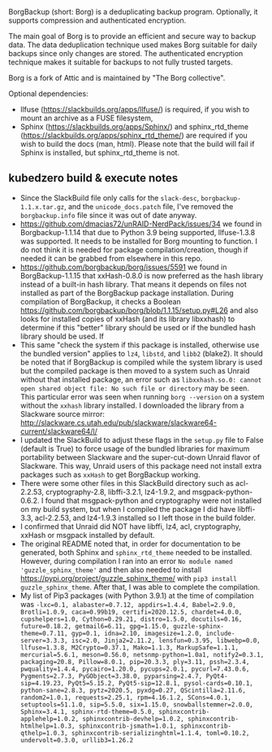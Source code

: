 BorgBackup (short: Borg) is a deduplicating backup program.
Optionally, it supports compression and authenticated encryption.

The main goal of Borg is to provide an efficient and secure way to
backup data. The data deduplication technique used makes Borg suitable
for daily backups since only changes are stored. The authenticated
encryption technique makes it suitable for backups to not fully trusted
targets.

Borg is a fork of Attic and is maintained by "The Borg collective".

Optional dependencies:
- llfuse (https://slackbuilds.org/apps/llfuse/) is required,
  if you wish to mount an archive as a FUSE filesystem,
- Sphinx (https://slackbuilds.org/apps/Sphinx/) and
  sphinx_rtd_theme (https://slackbuilds.org/apps/sphinx_rtd_theme/)
  are required if you wish to build the docs (man, html).
  Please note that the build will fail if Sphinx is installed,
  but sphinx_rtd_theme is not.



## kubedzero build & execute notes

- Since the SlackBuild file only calls for the `slack-desc`, `borgbackup-1.1.x.tar.gz`, and the `unicode_docs.patch` file, I've removed the `borgbackup.info` file since it was out of date anyway.
- https://github.com/dmacias72/unRAID-NerdPack/issues/34 we found in Borgbackup-1.1.14 that due to Python 3.9 being supported, llfuse-1.3.8 was supported. It needs to be installed for Borg mounting to function. I do not think it is needed for package compilation/creation, though if needed it can be grabbed from elsewhere in this repo.
- https://github.com/borgbackup/borg/issues/5591 we found in BorgBackup-1.1.15 that xxHash-0.8.0 is now preferred as the hash library instead of a built-in hash library. That means it depends on files not installed as part of the BorgBackup package installation. During compilation of BorgBackup, it checks a Boolean https://github.com/borgbackup/borg/blob/1.1.15/setup.py#L26 and also looks for installed copies of xxHash (and its library libxxhash) to determine if this "better" library should be used or if the bundled hash library should be used. If 
- This same "check the system if this package is installed, otherwise use the bundled version" applies to `lz4`, `libstd`, and `libb2` (blake2). It should be noted that if BorgBackup is compiled while the system library is used but the compiled package is then moved to a system such as Unraid without that installed package, an error such as `libxxhash.so.0: cannot open shared object file: No such file or directory` may be seen. This particular error was seen when running `borg --version` on a system without the `xxhash` library installed. I downloaded the library from a Slackware source mirror: http://slackware.cs.utah.edu/pub/slackware/slackware64-current/slackware64/l/
- I updated the SlackBuild to adjust these flags in the `setup.py` file to False (default is True) to force usage of the bundled libraries for maximum portability between Slackware and the super-cut-down Unraid flavor of Slackware. This way, Unraid users of this package need not install extra packages such as `xxHash` to get BorgBackup working.
- There were some other files in this SlackBuild directory such as acl-2.2.53, cryptography-2.8, libffi-3.2.1, lz4-1.9.2, and msgpack-python-0.6.2. I found that msgpack-python and cryptography were not installed on my build system, but when I compiled the package I did have libffi-3.3, acl-2.2.53, and lz4-1.9.3 installed so I left those in the build folder.
- I confirmed that Unraid did NOT have libffi, lz4, acl, cryptography, xxHash or msgpack installed by default.
- The original README noted that, in order for documentation to be generated, both Sphinx and `sphinx_rtd_theme` needed to be installed. However, during compilation I ran into an error `No module named 'guzzle_sphinx_theme'` and then also needed to install https://pypi.org/project/guzzle_sphinx_theme/ with `pip3 install guzzle_sphinx_theme`. After that, I was able to complete the compilation.
- My list of Pip3 packages (with Python 3.9.1) at the time of compilation was `-lxc=0.1, alabaster=0.7.12, appdirs=1.4.4, Babel=2.9.0, Brotli=1.0.9, caca=0.99b19, certifi=2020.12.5, chardet=4.0.0, cupshelpers=1.0, Cython=0.29.21, distro=1.5.0, docutils=0.16, future=0.18.2, getmail6=6.11, gpg=1.15.0, guzzle-sphinx-theme=0.7.11, gyp=0.1, idna=2.10, imagesize=1.2.0, include-server=3.3.3, isc=2.0, Jinja2=2.11.2, lensfun=0.3.95, libwebp=0.0, llfuse=1.3.8, M2Crypto=0.37.1, Mako=1.1.3, MarkupSafe=1.1.1, mercurial=5.6.1, meson=0.56.0, netsnmp-python=1.0a1, notify2=0.3.1, packaging=20.8, Pillow=8.0.1, pip=20.3.3, ply=3.11, pssh=2.3.4, pwquality=1.4.4, pycairo=1.20.0, pycups=2.0.1, pycurl=7.43.0.6, Pygments=2.7.3, PyGObject=3.38.0, pyparsing=2.4.7, PyQt4-sip=4.19.23, PyQt5=5.15.2, PyQt5-sip=12.8.1, pysol-cards=0.10.1, python-sane=2.8.3, pytz=2020.5, pyxdg=0.27, QScintilla=2.11.6, random2=1.0.1, requests=2.25.1, rpm=4.16.1.2, SCons=4.0.1, setuptools=51.1.0, sip=5.5.0, six=1.15.0, snowballstemmer=2.0.0, Sphinx=3.4.1, sphinx-rtd-theme=0.5.0, sphinxcontrib-applehelp=1.0.2, sphinxcontrib-devhelp=1.0.2, sphinxcontrib-htmlhelp=1.0.3, sphinxcontrib-jsmath=1.0.1, sphinxcontrib-qthelp=1.0.3, sphinxcontrib-serializinghtml=1.1.4, toml=0.10.2, undervolt=0.3.0, urllib3=1.26.2`